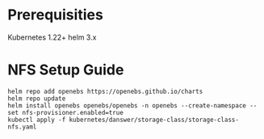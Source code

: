 # Prerequisities

Kubernetes 1.22+
helm 3.x


# NFS Setup Guide

```
helm repo add openebs https://openebs.github.io/charts
helm repo update
helm install openebs openebs/openebs -n openebs --create-namespace --set nfs-provisioner.enabled=true
kubectl apply -f kubernetes/danswer/storage-class/storage-class-nfs.yaml
```